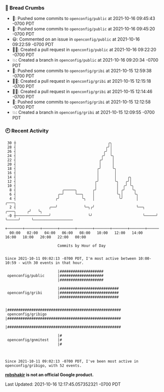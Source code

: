 ### 🍞 Bread Crumbs

 * 🚢: Pushed some commits to `openconfig/public` at 2021-10-16 09:45:43 -0700 PDT
 * 🚢: Pushed some commits to `openconfig/public` at 2021-10-16 09:45:20 -0700 PDT
 * 😃: Commented on an issue in `openconfig/public` at 2021-10-16 09:22:59 -0700 PDT
 * ✍🏼: Created a pull request in `openconfig/public` at 2021-10-16 09:22:20 -0700 PDT
 * 💥: Created a branch in `openconfig/public` at 2021-10-16 09:20:34 -0700 PDT
 * 🚢: Pushed some commits to `openconfig/gribi` at 2021-10-15 12:59:38 -0700 PDT
 * ✍🏼: Created a pull request in `openconfig/gribi` at 2021-10-15 12:15:18 -0700 PDT
 * ✍🏼: Created a pull request in `openconfig/gribi` at 2021-10-15 12:14:46 -0700 PDT
 * 🚢: Pushed some commits to `openconfig/gribi` at 2021-10-15 12:12:58 -0700 PDT
 * 💥: Created a branch in `openconfig/gribi` at 2021-10-15 12:09:55 -0700 PDT

### 🕘 Recent Activity
```
 30 ┼                                          ╭╮
 28 ┤                                         ╭╯│
 26 ┤                                        ╭╯ │
 24 ┤                                       ╭╯  ╰╮
 22 ┤                                      ╭╯    │
 20 ┤                                      │     │
 18 ┤                                     ╭╯     ╰╮
 16 ┤                                     │       │
 14 ┤                                     │       │     ╭╮
 12 ┤                                    ╭╯       ╰╮   ╭╯│
 10 ┤                                    │         │  ╭╯ ╰╮
  8 ┤                     ╭─────╮       ╭╯         │ ╭╯   ╰╮
  6 ┤                   ╭─╯     ╰──╮    │          ╰╮│     ╰╮
  4 ┤                  ╭╯          ╰╮   │           ╰╯      │                   ╭───╮
  2 ┤               ╭──╯            ╰─╮╭╯                   ╰──╮     ╭───╮     ╭╯   ╰╮
 -0 ┼───────────────╯                 ╰╯                       ╰─────╯   ╰─────╯     ╰──────────────────
    +───────+───────+───────+───────+───────+───────+───────+───────+───────+───────+───────+───────+────
  00:00   02:00   04:00   06:00   08:00   10:00   12:00   14:00   16:00   18:00   20:00   22:00   00:00   

						Commits by Hour of Day


Since 2021-10-11 09:02:13 -0700 PDT, I'm most active between 10:00-10:59 - with 30 events in that hour.

```



```
                        |####################
 openconfig/public      |####################
                        |####################

                        |###########################
 openconfig/gribi       |###########################
                        |###########################

                        |####################################################
 openconfig/gribigo     |####################################################
                        |####################################################

                        |#
 openconfig/gnmitest    |#
                        |#



Since 2021-10-11 09:02:13 -0700 PDT, I've been most active in openconfig/gribigo, with 52 events.

```
**[robshakir](mailto:robjs@google.com) is not an official Google product.**  


Last Updated: 2021-10-16 12:17:45.057352321 -0700 PDT
